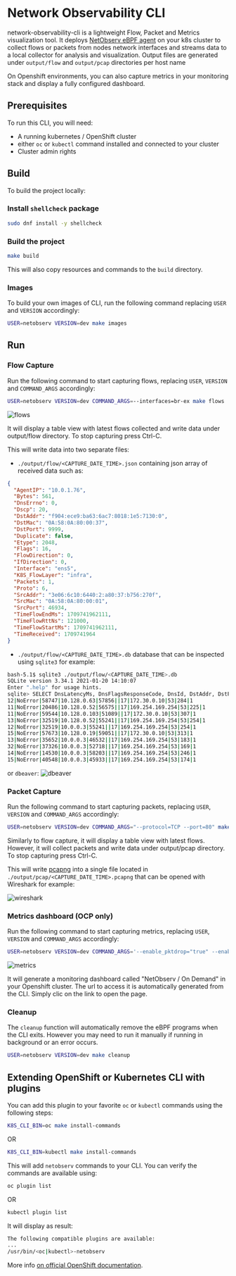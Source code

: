 # Network Observability CLI

network-observability-cli is a lightweight Flow, Packet and Metrics visualization tool.
It deploys [NetObserv eBPF agent](https://github.com/netobserv/netobserv-ebpf-agent) on your k8s cluster to collect flows or packets from nodes network interfaces
and streams data to a local collector for analysis and visualization.
Output files are generated under `output/flow` and `output/pcap` directories per host name

On Openshift environments, you can also capture metrics in your monitoring stack and display a fully configured dashboard.

## Prerequisites

To run this CLI, you will need:
- A running kubernetes / OpenShift cluster
- either `oc` or `kubectl` command installed and connected to your cluster
- Cluster admin rights

## Build

To build the project locally:

### Install `shellcheck` package

```bash
sudo dnf install -y shellcheck
```

### Build the project

```bash
make build
```

This will also copy resources and commands to the `build` directory.

### Images

To build your own images of CLI, run the following command replacing `USER` and `VERSION` accordingly:
```bash
USER=netobserv VERSION=dev make images
```

## Run

### Flow Capture

Run the following command to start capturing flows, replacing `USER`, `VERSION` and `COMMAND_ARGS` accordingly:

```bash
USER=netobserv VERSION=dev COMMAND_ARGS=--interfaces=br-ex make flows
```

![flows](./img/flow-table.png)

It will display a table view with latest flows collected and write data under output/flow directory.
To stop capturing press Ctrl-C.

This will write data into two separate files:
- `./output/flow/<CAPTURE_DATE_TIME>.json` containing json array of received data such as:
```json
{
  "AgentIP": "10.0.1.76",
  "Bytes": 561,
  "DnsErrno": 0,
  "Dscp": 20,
  "DstAddr": "f904:ece9:ba63:6ac7:8018:1e5:7130:0",
  "DstMac": "0A:58:0A:80:00:37",
  "DstPort": 9999,
  "Duplicate": false,
  "Etype": 2048,
  "Flags": 16,
  "FlowDirection": 0,
  "IfDirection": 0,
  "Interface": "ens5",
  "K8S_FlowLayer": "infra",
  "Packets": 1,
  "Proto": 6,
  "SrcAddr": "3e06:6c10:6440:2:a80:37:b756:270f",
  "SrcMac": "0A:58:0A:80:00:01",
  "SrcPort": 46934,
  "TimeFlowEndMs": 1709741962111,
  "TimeFlowRttNs": 121000,
  "TimeFlowStartMs": 1709741962111,
  "TimeReceived": 1709741964
}
```
- `./output/flow/<CAPTURE_DATE_TIME>.db` database that can be inspected using `sqlite3` for example: 
```bash
bash-5.1$ sqlite3 ./output/flow/<CAPTURE_DATE_TIME>.db 
SQLite version 3.34.1 2021-01-20 14:10:07
Enter ".help" for usage hints.
sqlite> SELECT DnsLatencyMs, DnsFlagsResponseCode, DnsId, DstAddr, DstPort, Interface, Proto, SrcAddr, SrcPort, Bytes, Packets FROM flow WHERE DnsLatencyMs >10 LIMIT 10;
12|NoError|58747|10.128.0.63|57856||17|172.30.0.10|53|284|1
11|NoError|20486|10.128.0.52|56575||17|169.254.169.254|53|225|1
11|NoError|59544|10.128.0.103|51089||17|172.30.0.10|53|307|1
13|NoError|32519|10.128.0.52|55241||17|169.254.169.254|53|254|1
12|NoError|32519|10.0.0.3|55241||17|169.254.169.254|53|254|1
15|NoError|57673|10.128.0.19|59051||17|172.30.0.10|53|313|1
13|NoError|35652|10.0.0.3|46532||17|169.254.169.254|53|183|1
32|NoError|37326|10.0.0.3|52718||17|169.254.169.254|53|169|1
14|NoError|14530|10.0.0.3|58203||17|169.254.169.254|53|246|1
15|NoError|40548|10.0.0.3|45933||17|169.254.169.254|53|174|1
```
or `dbeaver`:
![dbeaver](./img/dbeaver.png)


### Packet Capture

Run the following command to start capturing packets, replacing `USER`, `VERSION` and `COMMAND_ARGS` accordingly:

```bash
USER=netobserv VERSION=dev COMMAND_ARGS="--protocol=TCP --port=80" make packets
```

Similarly to flow capture, it will display a table view with latest flows. However, it will collect packets and write data under output/pcap directory.
To stop capturing press Ctrl-C.

This will write [pcapng](https://wiki.wireshark.org/Development/PcapNg) into a single file located in `./output/pcap/<CAPTURE_DATE_TIME>.pcapng` that can be opened with Wireshark for example:

![wireshark](./img/wireshark.png)

### Metrics dashboard (OCP only)

Run the following command to start capturing metrics, replacing `USER`, `VERSION` and `COMMAND_ARGS` accordingly:
```bash
USER=netobserv VERSION=dev COMMAND_ARGS='--enable_pktdrop="true" --enable_dns="true" --enable_rtt="true"' make metrics
```

![metrics](./img/metrics-dashboard.png)

It will generate a monitoring dashboard called "NetObserv / On Demand" in your Openshift cluster.
The url to access it is automatically generated from the CLI. Simply clic on the link to open the page.

### Cleanup

The `cleanup` function will automatically remove the eBPF programs when the CLI exits. However you may need to run it manually if running in background or an error occurs.

```bash
USER=netobserv VERSION=dev make cleanup
```

## Extending OpenShift or Kubernetes CLI with plugins

You can add this plugin to your favorite `oc` or `kubectl` commands using the following steps:

```bash
K8S_CLI_BIN=oc make install-commands
```
OR 
```bash
K8S_CLI_BIN=kubectl make install-commands
```

This will add `netobserv` commands to your CLI.
You can verify the commands are available using:

```bash
oc plugin list
```
OR
```bash
kubectl plugin list
```

It will display as result:

```bash
The following compatible plugins are available:
...
/usr/bin/<oc|kubectl>-netobserv
```

More info [on official OpenShift documentation](https://docs.openshift.com/container-platform/4.14/cli_reference/openshift_cli/extending-cli-plugins.html).
